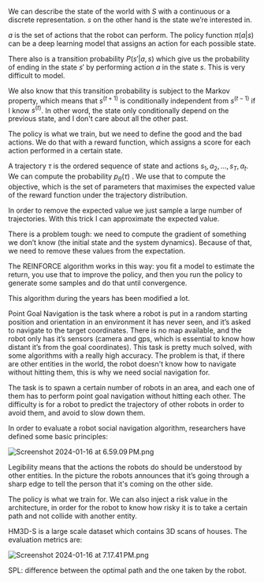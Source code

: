 We can describe the state of the world with $S$ with a continuous or a discrete representation. $s$ on the other hand is the state we’re interested in.

$a$ is the set of actions that the robot can perform. The policy function $\pi(a | s)$ can be a deep learning model that assigns an action for each possible state.

There also is a transition probability $P(s' | a, s)$ which give us the probability of ending in the state $s'$ by performing action $a$ in the state $s$. This is very difficult to model.

We also know that this transition probability is subject to the Markov property, which means that $s ^{(t+1)}$ is conditionally independent from $s ^{(t-1)}$ if I know $s ^{(t)}$. In other word, the state only conditionally depend on the previous state, and I don't care about all the other past.

The policy is what we train, but we need to define the good and the bad actions. We do that with a reward function, which assigns a score for each action performed in a certain state.

A trajectory $\tau$ is the ordered sequence of state and actions $s_1, a_2,\dots, s_T, a_t$. We can compute the probability $p_\theta(\tau)$ . We use that to compute the objective, which is the set of parameters that maximises the expected value of the reward function under the trajectory distribution.

In order to remove the expected value we just sample a large number of trajectories. With this trick I can approximate the expected value.

There is a problem tough: we need to compute the gradient of something we don’t know (the initial state and the system dynamics). Because of that, we need to remove these values from the expectation.

The REINFORCE algorithm works in this way: you fit a model to estimate the return, you use that to improve the policy, and then you run the policy to generate some samples and do that until convergence.

This algorithm during the years has been modified a lot. 

Point Goal Navigation is the task where a robot is put in a random starting position and orientation in an environment it has never seen, and it’s asked to navigate to the target coordinates. There is no map available, and the robot only has it’s sensors (camera and gps, which is essential to know how distant it’s from the goal coordinates). This task is pretty much solved, with some algorithms with a really high accuracy. The problem is that, if there are other entities in the world, the robot doesn't know how to navigate without hitting them, this is why we need social navigation for.

The task is to spawn a certain number of robots in an area, and each one of them has to perform point goal navigation without hitting each other. The difficulty is for a robot to predict the trajectory of other robots in order to avoid them, and avoid to slow down them.

In order to evaluate a robot social navigation algorithm, researchers have defined some basic principles:

![Screenshot 2024-01-16 at 6.59.09 PM.png](Screenshot_2024-01-16_at_6.59.09_PM.png)

Legibility means that the actions the robots do should be understood by other entities. In the picture the robots announces that it’s going through a sharp edge to tell the person that it's coming on the other side.

The policy is what we train for. We can also inject a risk value in the architecture, in order for the robot to know how risky it is to take a certain path and not collide with another entity.

HM3D-S is a large scale dataset which contains 3D scans of houses. The evaluation metrics are:

![Screenshot 2024-01-16 at 7.17.41 PM.png](Screenshot_2024-01-16_at_7.17.41_PM.png)

SPL: difference between the optimal path and the one taken by the robot.